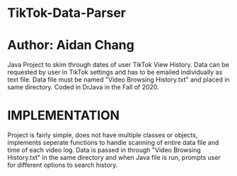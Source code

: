 # TikTok-Data-Parser
# Author: Aidan Chang

Java Project to skim through dates of user TikTok View History. Data can be requested by user in TikTok settings and has to be emailed individually as text file. Data file must be named "Video Browsing History.txt" and placed in same directory. Coded in DrJava in the Fall of 2020.

# IMPLEMENTATION
Project is fairly simple, does not have multiple classes or objects, implements seperate functions to handle scanning of entire data file and time of each video log. Data is passed in through "Video Browsing History.txt" in the same directory and when Java file is run, prompts user for different options to search history.
